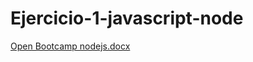 # Ejercicio-1-javascript-node

[Open Bootcamp nodejs.docx](https://github.com/FREDDYGAMBOABEDOR/Ejercicio-1-javascript-node/files/9881084/Open.Bootcamp.nodejs.docx)

